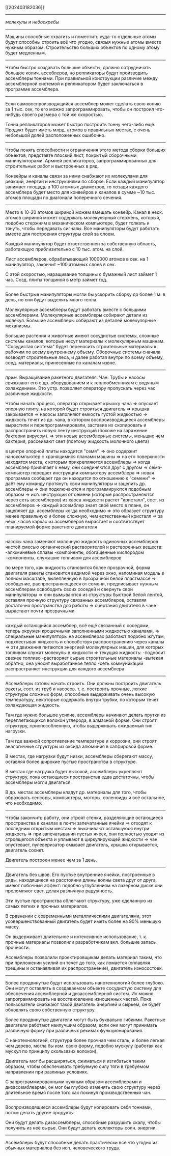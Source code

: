 [[202403182036]]
***
*молекулы и небоскребы*
***
Машины способные схватить и поместить куда-то отдельные атомы будут способны строить всё что угодно, 
связыя нужные атомы вместе нужным образом.
Строительство больших объектов по одному атому будет медленным.

***

Чтобы быстро создавать большие объекты, должно сотрудничать большое колич. ассеблеров, 
но репликаторы будут производить ассемблеры тоннами.
При правильной конструкции различие между ассемблерной системой и репликатором будет заключаться в программе ассемблера.

***

Если самовоспроизводящийся ассемблер может сделать свою копию за 1 тыс. сек, то его можно запрограммировать, 
чтобы он построил что-нибудь своего размера с той же скоростью.

Тонна репликаторов может быстро построить тонну чего-либо ещё.
Продукт будет иметь млрд. атомов в правильных местах, с очень небольшой долей расположенных ошибочно.

***

Чтобы понять способности и ограничения этого метода сборки больших объектов, 
представте плоский лист, покрытый сборочными манипуляторами.
Армией репликаторов, запрограммированных для строительных работ и выстроенных в ряд.

Конвейры и каналы связи за ними снабжают их молекулами для реакций, энергий и инструкциями по сборке.
Если каждый манипулятор занимает площадь в 100 атомных диаметров, 
то позади каждого ассемблера будет место для конвейров и каналов в сумме ~10 тыс. атомов площади по диагонали поперечного сечения.

***

Место в 10-20 атомов шириной можем вмещать конвейр.
Канал в неск. атомов шириной может содержать молекулярный стержень, 
который, подобно стержням в механическом компьютере,
будет толкать и тянуть, чтобы передавать сигналы.
Все манипуляторы будут работать вместе для построения структуры слой за слоем.

Каждый манипулятор будет ответственнен за собственную область, 
работающую приблизительно с 10 тыс. атом. на слой.

Лист ассемблеров, обрабатывающий 1000000 атомов в сек. на 1 манипулятор, 
закончит ~100 атомных слоев в сек.

С этой скоростью, наращивание толщины с бумажный лист займет 1 час.
Созд. плиты толщиной в метр займет год.

***

Более быстрые манипуляторы могли бы ускорить сборку до более 1 м. в день, 
но они будут выделять много тепла.

Молекулярные ассемблеры будут работать вместе с большими ассемблерами. 
Молекулярные ассемблеры собирают детали из молекул.
Большие ассемблеры собирают из деталей молекулярные механизмы.

Большие растения и животные имеют сосудистые системы, сложные системы каналов, 
которые несут материалы к молекулярным машинам.
"Сосудистая система" будет переносить строительные материалы к рабочим по всему внутреннему объему.
Сборочные системы сначала возводят строительные леса, 
и далее работая внутри по всему объему, соед. материалы, принесенные по каналам извне.

***

*прим.*
Выращивание ракетного двигателя.
Чан. 
Трубы и насосы связывают его с др. оборудованием и к теплообменникам с водяным охлаждением.
Это устр. позволяет оператору пропускать через час различные жидкости.

Чтобы начать процесс, 
оператор открывает крышку чана
=>
опускает опорную плиту, на которой будет строиться двигатель
=>
крышка закрывается
=>
насосы заполняют емкость густой жидкостью
=>
жидкость течет из др. чана, в котором воспроизводящиеся ассемблеры вырастили и перепрограммировали, 
заставив их скопировать и распространить новую ленту инструкций
(похоже на заражение бактерии вирусом).
=>
эти новые ассемблерные системы, меньшие чем бактерия, 
рассеивают свет (поэтому жидкость молочного цвета)

в центре опорной плиты находится "семя".
=>
оно содержит нанокомпьютер с хранящимися планами машины
=>
на его поверхности находятся места, 
к которым прикрепляются ассемблеры
=>
когда ассемблер прилипает к нему, 
они соединяются друг с другом
=>
семя-компьютер передает инструкции компьютеру ассемблера
=>
новая программа сообщает где он находится по отношению к "семени"
=>
даёт ему команду протянуть свои манипуляторы и зацепить др. ассемблеры
=>
они подключаются и программируются подобным образом
=>
исп. инструкции от семени
(которые распространяются через сеть ассемблеров)
из хаоса жидкости растет "кристалл", 
сост. из ассемблеров
=>
каждый ассемблер знает своё место в плане,
он зацепляет др. ассемблеры когда необходимо
=>
это образует структуру менее правильную и более сложную, 
чем естественный кристалл
=>
за неск. часов каркас из ассемблеров вырастает и соответствует планируемой форме ракетного двигателя

***

насосы чана заменяют молочную жидкость одиночных ассемблеров чистой смесью органический растворителей и растворенных веществ:
-алюминевые сплавы
-компоненты, обогащенные кислородом
-компоненты, служашие топливом для ассемблеров

по мере того, как жидкость становится более прозрачной, 
форма двигателя ракеты становится видимой через окно, 
напоминая модель в полном масштабе, 
вылепленную в прозрачной белой пластмассе
=>
сообщение, распространяющееся от семени, 
предписывает нужным ассемблерам освободить своих соседей и свернуть свои манипуляторы
=>
они вымываются из структуры быстрой белой лентой, 
оставляя прочную структуру связанных ассемблеров, 
оставляя достаточно пространства для работы
=>
очертания двигателя в чане вырастают почти прозрачными

***

каждый остающийся ассемблер, 
всё ещё связанный с соседями, 
теперь окружен крошечными заполненными жидкостью каналами.
=>
специальные манипуляторы на ассемблерах работают подобно жгутам, 
подхлестывая жидкость и способствуя распространению через каналы
=>
эти движения питаются энергией молекулярных машин, 
для которых топливом служат молекулы в жидкости
=>
текущая жидкость: 
-подносит свежее топливо
-растворяет сырые строительные материалы
-вытекая обратно, она уносит выработанное тепло
-сеть коммуникаций распространяет инструкции для каждого ассемблера

***

Ассемблеры готовы начать строить.
Они должны построить двигатель ракеты, 
сост. из труб и насосов.
т. е. построить прочные, легкие структуры сложных форм, 
способные выдерживать очень высокую температуру, 
некоторые содержать внутри трубки, 
по которым течет охлаждающая жидкость.

Там где нужно большое усилие, 
ассемблеры начинают делать прутки из переплетающихся волокон углерода, в алмазной форме.
Они строят структуру, приспособленную, чтобы выдерживать ожидаемый тип нагрузки.

Там где важной сопротивление температуре и коррозии, 
они строят аналогичные структуры из оксида алюминия в сапфировой форме.

В местах, где нагрузки будут низки, 
ассемблеры сберегают массу, 
оставляя более широкие пустые пространства в структуре.

В местах где нагрузка будет высокой, 
ассемблеры укрепляют структуру, 
пока остающиеся пространства едва достаточны, 
чтобы ассемблеры могли двигаться.

В др. местах ассемблеры кладут др. материалы для того, 
чтобы образовать сенсоры, компьютеры, моторы, соленоиды и всё остальное, что необходимо.

***

Чтобы закончить работу, они строят стенки, разделяющие остающиеся пространства в каналах в почти запечатанные ячейки
=>
отходят к последним открытым местам
=>
выкачивают оставшуюся внутри жидкость
=>
при запечатывании пустых ячеек, 
они полностью уходят из строящегося объекта
и уплывают в циркулирующей жидкости
=>
чан опустевает, 
пулеверизатор омывает двигатель, 
крышка открывается, 
двигатель сохнет.

Двигатель построен менее чем за 1 день.

***

Двигатель без швов.
Его пустые внутренние ячейки, 
построенные в ряды, находящиеся на расстоянии длины волны света друг от друга, имеют побочный эффект:
подобно углублениям на лазерном диске они преломляют свет, делая различную радужность.

Эти пустые пространства облегчают структуру, 
уже сделанную из самых легких и прочных материалов.

В сравнении с современными металлическими двигателями, 
этот усовершенствованный двигатель будет иметь более на 90% меньшую массу.

Он выдерживает длительное и интенсивное использование, 
т. к. прочные материалы позволили разработчикам вкл. большие запасы прочности.

Ассемблеры позволили проектировщикам делать материал таким, 
что при приложении усилий он течет до того, как ломается
(оплавляя трещины и останавливая их распространение), 
двигатель износостоек.

***

Более продвинутые будут использовать нанотехнологий более глубоко. 
Они могут оставлять в создаваемом объекте сосудистую систему для обеспечения ассемблерной и дизассемблерной систем.
Их можно запрограммировать на восстановление изношенных частей.
Пока пользователи снабжают такой двигатель энергией и сырьем, 
он будет обновлять свою собственную структуру.

Более продвинутые двигатели могут быть буквально гибкими.
Ракетные двигатели работают наилучшим образом, 
если они могут принимать различную форму при различных рехимах функционирования.

С нанотехнологией, структура более прочная чем сталь, и более легкая чем дерево, 
могла бы изм. свою форму, подобно мускулу
(работая как мускул по принципу скользязих волокон).

Двигатель мог бы расширяться, сжиматься и изгибаться таким образом, 
чтобы обеспечивать требуемую силу тяги в требуемом направлении при разлиных условиях.

С запрограммированными нужным образом ассемблерами и дизассемблеарми, 
он мог бы глубоко изменять свою структуру через длительное время после того как покинул производственный чан.

***

Воспроизводящиеся ассемблеры будут копировать себя тоннами, 
потом делать другие продукты.

Они будут делать дизассемблеры, способные разрушить скалу, 
чтобы получить из неё сырье.
Они будут делать коллекторы солн. энергии.

***

Ассемблеры будут способные делать практически всё что угодно из обычных материалов без исп. человеческого труда.